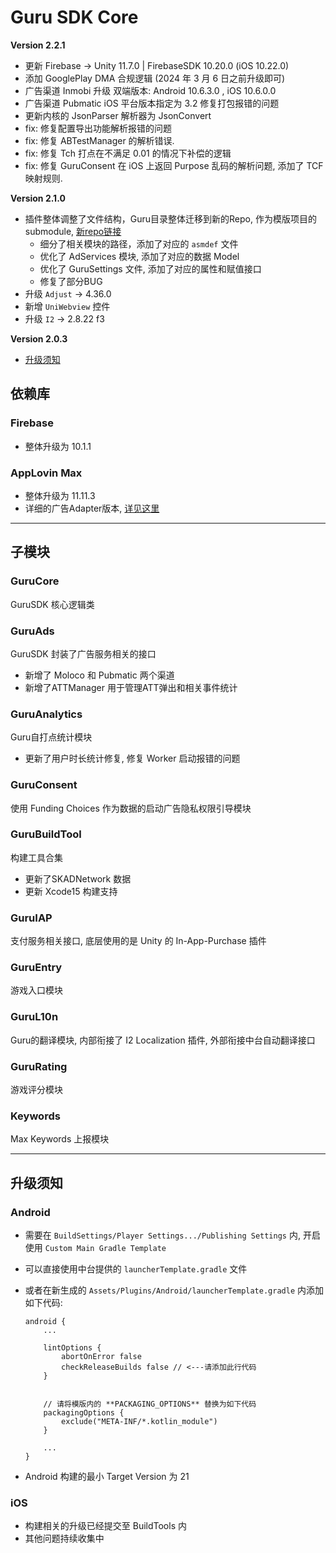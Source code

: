 # Guru SDK Core

**Version 2.2.1**

- 更新 Firebase -> Unity 11.7.0  |  FirebaseSDK 10.20.0 (iOS 10.22.0)
- 添加 GooglePlay DMA 合规逻辑 (2024 年 3 月 6 日之前升级即可)
- 广告渠道 Inmobi 升级 双端版本: Android 10.6.3.0 ,  iOS 10.6.0.0
- 广告渠道 Pubmatic iOS 平台版本指定为 3.2 修复打包报错的问题
- 更新内核的 JsonParser 解析器为 JsonConvert
- fix: 修复配置导出功能解析报错的问题
- fix: 修复 ABTestManager 的解析错误.
- fix: 修复 Tch 打点在不满足 0.01 的情况下补偿的逻辑
- fix: 修复 GuruConsent 在 iOS 上返回 Purpose 乱码的解析问题, 添加了 TCF 映射规则.


**Version 2.1.0**

- 插件整体调整了文件结构，Guru目录整体迁移到新的Repo, 作为模版项目的 submodule, [新repo链接](https://github.com/castbox/upm-guru-sdk-core-proto)
  - 细分了相关模块的路径，添加了对应的 `asmdef` 文件
  - 优化了 AdServices 模块, 添加了对应的数据 Model
  - 优化了 GuruSettings 文件, 添加了对应的属性和赋值接口
  - 修复了部分BUG
- 升级 `Adjust` -> 4.36.0
- 新增 `UniWebview` 控件
- 升级 `I2` -> 2.8.22 f3



**Version 2.0.3**

- [升级须知](#notice)


## 依赖库

### Firebase
- 整体升级为 10.1.1

### AppLovin Max
- 整体升级为 11.11.3
- 详细的广告Adapter版本, [详见这里](https://docs.google.com/spreadsheets/d/161UnDimGerqetIYNiMCfUBmJ7qozht8z1baxnxRdCnI)

---

## 子模块

### GuruCore
GuruSDK 核心逻辑类

### GuruAds
GuruSDK 封装了广告服务相关的接口
- 新增了 Moloco 和 Pubmatic 两个渠道
- 新增了ATTManager 用于管理ATT弹出和相关事件统计

### GuruAnalytics
Guru自打点统计模块
- 更新了用户时长统计修复, 修复 Worker 启动报错的问题

### GuruConsent
使用 Funding Choices 作为数据的启动广告隐私权限引导模块

### GuruBuildTool
构建工具合集
- 更新了SKADNetwork 数据
- 更新 Xcode15 构建支持

### GuruIAP
支付服务相关接口, 底层使用的是 Unity 的 In-App-Purchase 插件

### GuruEntry
游戏入口模块


### GuruL10n
Guru的翻译模块, 内部衔接了 I2 Localization 插件, 外部衔接中台自动翻译接口


### GuruRating
游戏评分模块

### Keywords
Max Keywords 上报模块


---

<span id="notice"></span>
## 升级须知

### Android

- 需要在 `BuildSettings/Player Settings.../Publishing Settings` 内, 开启使用 `Custom Main Gradle Template`
- 可以直接使用中台提供的 `launcherTemplate.gradle` 文件
- 或者在新生成的 `Assets/Plugins/Android/launcherTemplate.gradle` 内添加如下代码:
    ```groove
    android {    
        ...
        
        lintOptions {
            abortOnError false
            checkReleaseBuilds false // <---请添加此行代码
        }
        
        
        // 请将模版内的 **PACKAGING_OPTIONS** 替换为如下代码
        packagingOptions {
            exclude("META-INF/*.kotlin_module")
        }
        
        ...   
    }    
    ```

- Android 构建的最小 Target Version 为 21

### iOS
- 构建相关的升级已经提交至 BuildTools 内
- 其他问题持续收集中